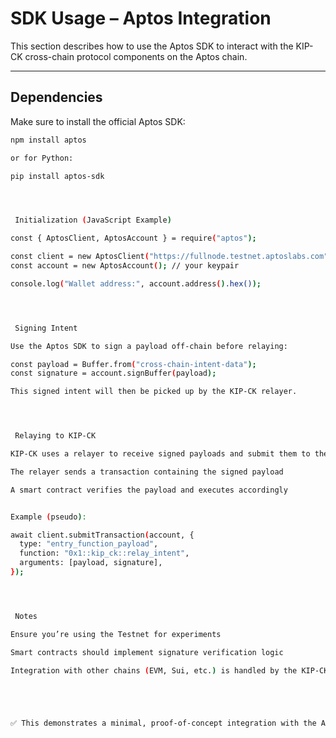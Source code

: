 #  SDK Usage – Aptos Integration

This section describes how to use the Aptos SDK to interact with the KIP-CK cross-chain protocol components on the Aptos chain.

---

## Dependencies

Make sure to install the official Aptos SDK:

```bash
npm install aptos

or for Python:

pip install aptos-sdk




 Initialization (JavaScript Example)

const { AptosClient, AptosAccount } = require("aptos");

const client = new AptosClient("https://fullnode.testnet.aptoslabs.com");
const account = new AptosAccount(); // your keypair

console.log("Wallet address:", account.address().hex());




 Signing Intent

Use the Aptos SDK to sign a payload off-chain before relaying:

const payload = Buffer.from("cross-chain-intent-data");
const signature = account.signBuffer(payload);

This signed intent will then be picked up by the KIP-CK relayer.




 Relaying to KIP-CK

KIP-CK uses a relayer to receive signed payloads and submit them to the destination chain. On Aptos:

The relayer sends a transaction containing the signed payload

A smart contract verifies the payload and executes accordingly


Example (pseudo):

await client.submitTransaction(account, {
  type: "entry_function_payload",
  function: "0x1::kip_ck::relay_intent",
  arguments: [payload, signature],
});




 Notes

Ensure you’re using the Testnet for experiments

Smart contracts should implement signature verification logic

Integration with other chains (EVM, Sui, etc.) is handled by the KIP-CK relayer module





✅ This demonstrates a minimal, proof-of-concept integration with the Aptos SDK.

